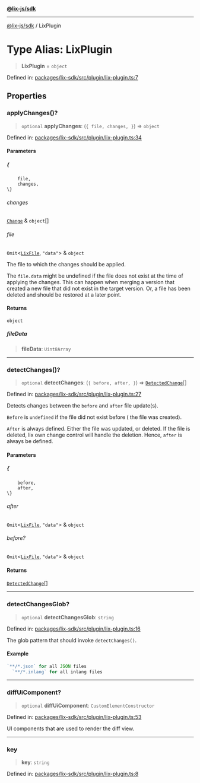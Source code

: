 [**@lix-js/sdk**](../README.md)

***

[@lix-js/sdk](../README.md) / LixPlugin

# Type Alias: LixPlugin

> **LixPlugin** = `object`

Defined in: [packages/lix-sdk/src/plugin/lix-plugin.ts:7](https://github.com/opral/monorepo/blob/3025726c2bce8185b41ef0b1b2f7cc069ebcf2b0/packages/lix-sdk/src/plugin/lix-plugin.ts#L7)

## Properties

### applyChanges()?

> `optional` **applyChanges**: (`{
		file,
		changes,
	}`) => `object`

Defined in: [packages/lix-sdk/src/plugin/lix-plugin.ts:34](https://github.com/opral/monorepo/blob/3025726c2bce8185b41ef0b1b2f7cc069ebcf2b0/packages/lix-sdk/src/plugin/lix-plugin.ts#L34)

#### Parameters

##### \{
		file,
		changes,
	\}

###### changes

[`Change`](Change.md) & `object`[]

###### file

`Omit`\<[`LixFile`](LixFile.md), `"data"`\> & `object`

The file to which the changes should be applied.

The `file.data` might be undefined if the file does not
exist at the time of applying the changes. This can
happen when merging a version that created a new file
that did not exist in the target version. Or, a file
has been deleted and should be restored at a later point.

#### Returns

`object`

##### fileData

> **fileData**: `Uint8Array`

***

### detectChanges()?

> `optional` **detectChanges**: (`{
		before,
		after,
	}`) => [`DetectedChange`](DetectedChange.md)[]

Defined in: [packages/lix-sdk/src/plugin/lix-plugin.ts:27](https://github.com/opral/monorepo/blob/3025726c2bce8185b41ef0b1b2f7cc069ebcf2b0/packages/lix-sdk/src/plugin/lix-plugin.ts#L27)

Detects changes between the `before` and `after` file update(s).

`Before` is `undefined` if the file did not exist before (
the file was created).

`After` is always defined. Either the file was updated, or
deleted. If the file is deleted, lix own change control
will handle the deletion. Hence, `after` is always be defined.

#### Parameters

##### \{
		before,
		after,
	\}

###### after

`Omit`\<[`LixFile`](LixFile.md), `"data"`\> & `object`

###### before?

`Omit`\<[`LixFile`](LixFile.md), `"data"`\> & `object`

#### Returns

[`DetectedChange`](DetectedChange.md)[]

***

### detectChangesGlob?

> `optional` **detectChangesGlob**: `string`

Defined in: [packages/lix-sdk/src/plugin/lix-plugin.ts:16](https://github.com/opral/monorepo/blob/3025726c2bce8185b41ef0b1b2f7cc069ebcf2b0/packages/lix-sdk/src/plugin/lix-plugin.ts#L16)

The glob pattern that should invoke `detectChanges()`.

#### Example

```ts
`**/*.json` for all JSON files
  `**/*.inlang` for all inlang files
```

***

### diffUiComponent?

> `optional` **diffUiComponent**: `CustomElementConstructor`

Defined in: [packages/lix-sdk/src/plugin/lix-plugin.ts:53](https://github.com/opral/monorepo/blob/3025726c2bce8185b41ef0b1b2f7cc069ebcf2b0/packages/lix-sdk/src/plugin/lix-plugin.ts#L53)

UI components that are used to render the diff view.

***

### key

> **key**: `string`

Defined in: [packages/lix-sdk/src/plugin/lix-plugin.ts:8](https://github.com/opral/monorepo/blob/3025726c2bce8185b41ef0b1b2f7cc069ebcf2b0/packages/lix-sdk/src/plugin/lix-plugin.ts#L8)
